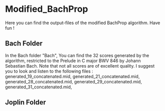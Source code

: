 # Modified_BachProp

Here you can find the output-files of the modified BachProp algorithm. 
Have fun ! 

## Bach Folder
In the Bach folder "Bach", You can find the 32 scores generated by the algorithm, restricted to the Prelude in C major BWV 846 by Johann Sebastian Bach. Note that not all scores are of excellent quality. I suggest you to look and listen to the following files :
generated_19_concatenated.mid, 
generated_21_concatenated.mid, 
generated_28_concatenated.mid, 
generated_29_concatenated.mid, 
generated_31_concatenated.mid, 


## Joplin Folder
